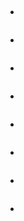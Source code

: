 ## 

- 

```shell

```

- 

```shell

```

- 

```shell

```

- 

```shell

```

- 

```shell

```

- 

```shell

```

- 

```shell

```

- 